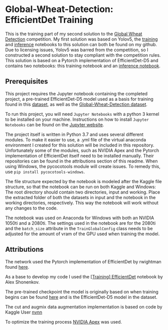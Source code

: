 # Global-Wheat-Detection: EfficientDet Training

This is the training part of my second solution to the [Global Wheat Detection](kaggle.com/c/global-wheat-detection) competition. My first solution was based on Yolov5, the [training](https://github.com/jillerhaus/Global_Wheat_Yolov5_Training) and [inference](Global_Wheat_Yolov5_Inference.git) notebooks to this solution can both be found on my github. Due to licensing issues, Yolov5 was barred from the competition, so I constructed a second solution to stay compliant with the competition rules. This solution is based on a Pytorch implementation of EfficientDet-D5 and contains two notebooks: this training notebook and an [inference notebook](https://github.com/jillerhaus/Global_Wheat_EffDet_Inference).



## Prerequisites

This project requires the Jupyter notebook containing the completed project, a pre-trained EfficientDet-D5 model used as a basis for training found in this [dataset](https://www.kaggle.com/mathurinache/efficientdet), as well as the [Global-Wheat-Detection dataset](https://www.kaggle.com/c/global-wheat-detection/data).

To run this project, you will need `Jupyter Notebooks` with a python 3 kernel to be installed on your machine. Instructions on how to install `Jupyter Notebooks` can be found on the [Jupyter website](https://jupyter.org/install).

The project itself is written in Python 3.7 and uses several different modules. To make it easier to use, a .yml file of the virtual anaconda environment I created for this solution will be included in this repository. Unfortunately some of the modules, such as NVIDIA Apex and the Pytorch implementation of EfficientDet itself need to be installed manually. Their repositories can be found in the attributions section of this readme. When using Windows, the pycocotools module will create issues. To remedy this, use `pip install pycocotools-windows`.

The file structure expected by the notebook is modeled after the Kaggle file structure, so that the notebook can be run on both Kaggle and Windows: The root directory should contain two directories, input and working. Place the extracted folder of both the datasets in input and the notebook in the working directories, respectively. This way the notebook will work without any changes to the code.

The notebook was used on Anaconda for Windows with both an NVIDIA 1050ti and a 2080ti. The settings used in the notebook are for the 2080ti and the `batch_size` attribute in the `TrainGlobalConfig` class needs to be adjusted for the amount of vram of the GPU used when training the model.



## Attributions

The network used the Pytorch implementation of EfficientDet by rwightman found [here](github.com/rwightman/efficientdet-pytorch@75c10c855a0bd617f9b6be0835761121e924b999). 

As a base to develop my code I used the [\[Training\] EfficientDet](https://www.kaggle.com/shonenkov/training-efficientdet) notebook by Alex Shonenkov. 

The pre-trained checkpoint the model is originally based on when training begins can be found [here](https://www.kaggle.com/mathurinache/efficientdet) and is the EfficientDet-D5 model in the dataset.

The cut and augmix data augmentation implementation is based on code by Kaggle User [nvnn](https://www.kaggle.com/nvnnghia)

To optimize the training process [NVIDIA Apex](https://github.com/NVIDIA/apex) was used.